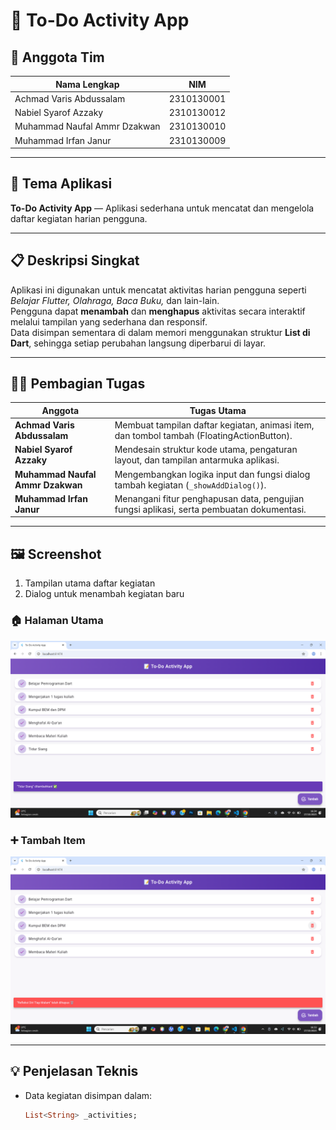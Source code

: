 # 📝 To-Do Activity App

## 👥 Anggota Tim
| Nama Lengkap | NIM |
|---------------|-----|
| Achmad Varis Abdussalam | 2310130001 |
| Nabiel Syarof Azzaky | 2310130012 |
| Muhammad Naufal Ammr Dzakwan | 2310130010 |
| Muhammad Irfan Janur | 2310130009 |

---

## 🎯 Tema Aplikasi
**To-Do Activity App** — Aplikasi sederhana untuk mencatat dan mengelola daftar kegiatan harian pengguna.

---

## 📋 Deskripsi Singkat
Aplikasi ini digunakan untuk mencatat aktivitas harian pengguna seperti *Belajar Flutter, Olahraga, Baca Buku,* dan lain-lain.  
Pengguna dapat **menambah** dan **menghapus** aktivitas secara interaktif melalui tampilan yang sederhana dan responsif.  
Data disimpan sementara di dalam memori menggunakan struktur **List di Dart**, sehingga setiap perubahan langsung diperbarui di layar.

---

## 👩‍💻 Pembagian Tugas
| Anggota | Tugas Utama |
|----------|--------------|
| **Achmad Varis Abdussalam** | Membuat tampilan daftar kegiatan, animasi item, dan tombol tambah (FloatingActionButton). |
| **Nabiel Syarof Azzaky** | Mendesain struktur kode utama, pengaturan layout, dan tampilan antarmuka aplikasi. |
| **Muhammad Naufal Ammr Dzakwan** | Mengembangkan logika input dan fungsi dialog tambah kegiatan (`_showAddDialog()`). |
| **Muhammad Irfan Janur** | Menangani fitur penghapusan data, pengujian fungsi aplikasi, serta pembuatan dokumentasi. |

---

## 🖼️ Screenshot
1. Tampilan utama daftar kegiatan  
2. Dialog untuk menambah kegiatan baru  

### 🏠 Halaman Utama
![Halaman Utama](screenshots/form_input.png)

### ➕ Tambah Item
![Tambah Item](screenshots/Hapus_List.png)


---

## 💡 Penjelasan Teknis
- Data kegiatan disimpan dalam:  
  ```dart
  List<String> _activities;
